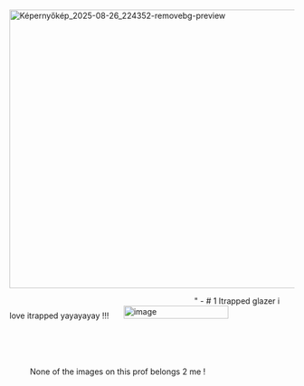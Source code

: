 



                           <img width="506" height="493" alt="Képernyőkép_2025-08-26_224352-removebg-preview" src="https://github.com/user-attachments/assets/81077eb1-e584-43f7-ac3c-fbb6bd9984ed" />


                                    " -  # 1 Itrapped glazer i love itrapped yayayayay !!!    <img width="185" height="23" alt="image" src="https://github.com/user-attachments/assets/aadef7e4-a12a-4148-93c3-60a0eb464e90" />

                   
                                                                                                                                                                         None of the images on this prof belongs 2 me !
                                                              
                                   
                                   
